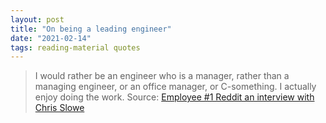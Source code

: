 ```yaml
---
layout: post
title: "On being a leading engineer"
date: "2021-02-14"
tags: reading-material quotes
---
```


> I would rather be an engineer who is a manager, rather than a managing engineer, or an office manager, or C-something. I actually enjoy doing the work.
Source: [Employee #1 Reddit an interview with Chris Slowe](https://blog.ycombinator.com/chris-slowe-interview/)
